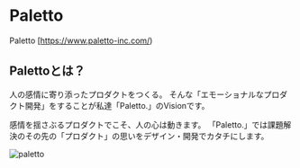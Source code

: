 # Paletto

Paletto [https://www.paletto-inc.com/)

## Palettoとは？
人の感情に寄り添ったプロダクトをつくる。
そんな「エモーショナルなプロダクト開発」をすることが私達「Paletto.」のVisionです。

感情を揺さぶるプロダクトでこそ、人の心は動きます。
「Paletto.」では課題解決のその先の「プロダクト」の思いをデザイン・開発でカタチにします。

![paletto](https://github.com/user-attachments/assets/03713a63-4a22-4207-9b65-570f7b6f7905)
